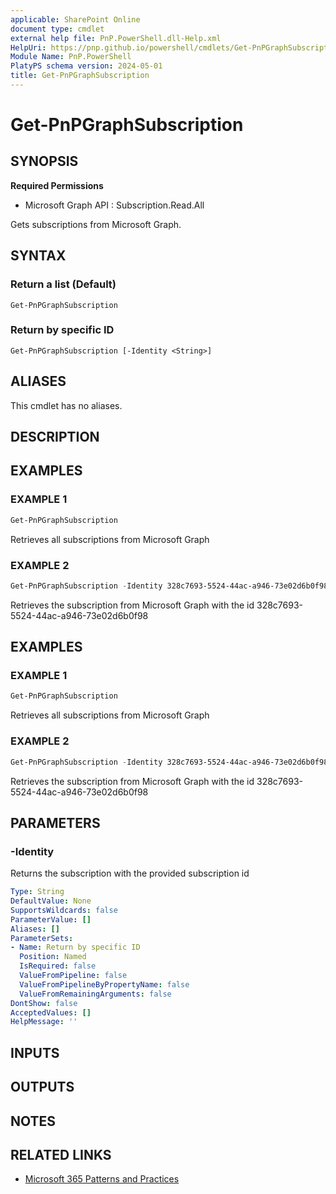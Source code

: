 ```yaml
---
applicable: SharePoint Online
document type: cmdlet
external help file: PnP.PowerShell.dll-Help.xml
HelpUri: https://pnp.github.io/powershell/cmdlets/Get-PnPGraphSubscription.html
Module Name: PnP.PowerShell
PlatyPS schema version: 2024-05-01
title: Get-PnPGraphSubscription
---
```


# Get-PnPGraphSubscription

## SYNOPSIS

**Required Permissions**

  * Microsoft Graph API : Subscription.Read.All

Gets subscriptions from Microsoft Graph.

## SYNTAX

### Return a list (Default)

```
Get-PnPGraphSubscription
```

### Return by specific ID

```
Get-PnPGraphSubscription [-Identity <String>]
```

## ALIASES

This cmdlet has no aliases.

## DESCRIPTION

## EXAMPLES

### EXAMPLE 1
```powershell
Get-PnPGraphSubscription
```

Retrieves all subscriptions from Microsoft Graph

### EXAMPLE 2
```powershell
Get-PnPGraphSubscription -Identity 328c7693-5524-44ac-a946-73e02d6b0f98
```

Retrieves the subscription from Microsoft Graph with the id 328c7693-5524-44ac-a946-73e02d6b0f98

## EXAMPLES

### EXAMPLE 1

```powershell
Get-PnPGraphSubscription
```

Retrieves all subscriptions from Microsoft Graph

### EXAMPLE 2

```powershell
Get-PnPGraphSubscription -Identity 328c7693-5524-44ac-a946-73e02d6b0f98
```

Retrieves the subscription from Microsoft Graph with the id 328c7693-5524-44ac-a946-73e02d6b0f98

## PARAMETERS

### -Identity

Returns the subscription with the provided subscription id

```yaml
Type: String
DefaultValue: None
SupportsWildcards: false
ParameterValue: []
Aliases: []
ParameterSets:
- Name: Return by specific ID
  Position: Named
  IsRequired: false
  ValueFromPipeline: false
  ValueFromPipelineByPropertyName: false
  ValueFromRemainingArguments: false
DontShow: false
AcceptedValues: []
HelpMessage: ''
```

## INPUTS

## OUTPUTS

## NOTES

## RELATED LINKS

- [Microsoft 365 Patterns and Practices](https://aka.ms/m365pnp)
